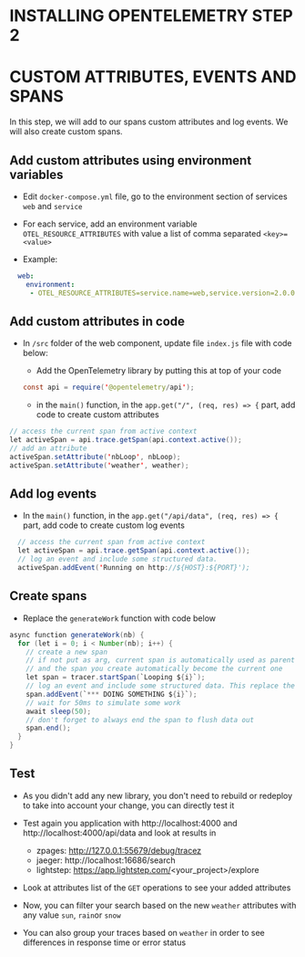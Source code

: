 # INSTALLING OPENTELEMETRY STEP 2

# CUSTOM ATTRIBUTES, EVENTS AND SPANS

In this step, we will add to our spans custom attributes and log events.
We will also create custom spans.


## Add custom attributes using environment variables

- Edit `docker-compose.yml` file, go to the environment section of services `web` and `service`

- For each service, add an environment variable `OTEL_RESOURCE_ATTRIBUTES` with value a list of comma separated `<key>=<value>`
- Example:
```yaml
  web:
    environment:
     - OTEL_RESOURCE_ATTRIBUTES=service.name=web,service.version=2.0.0
```


## Add custom attributes in code

- In `/src` folder of the web component, update file `index.js` file with code below:
    - Add the OpenTelemetry library by putting this at top of your code
    ```java
    const api = require('@opentelemetry/api');
    ```

    - in the `main()` function, in the `app.get("/", (req, res) => {` part, add code to create custom attributes
```java
// access the current span from active context
let activeSpan = api.trace.getSpan(api.context.active());
// add an attribute
activeSpan.setAttribute('nbLoop', nbLoop);
activeSpan.setAttribute('weather', weather);
```


## Add log events

- In the `main()` function, in the `app.get("/api/data", (req, res) => {` part, add code to create custom log events
```java
  // access the current span from active context
  let activeSpan = api.trace.getSpan(api.context.active());
  // log an event and include some structured data.
  activeSpan.addEvent('Running on http://${HOST}:${PORT}');
```


## Create spans

- Replace the `generateWork` function with code below
```java
async function generateWork(nb) {
  for (let i = 0; i < Number(nb); i++) {
    // create a new span
    // if not put as arg, current span is automatically used as parent
    // and the span you create automatically become the current one
    let span = tracer.startSpan(`Looping ${i}`);
    // log an event and include some structured data. This replace the logger to file
    span.addEvent(`*** DOING SOMETHING ${i}`);
    // wait for 50ms to simulate some work
    await sleep(50);
    // don't forget to always end the span to flush data out
    span.end();
  }
}
```


## Test

- As you didn't add any new library, you don't need to rebuild or redeploy to take into account your change, you can directly test it

- Test again you application with http://localhost:4000 and http://localhost:4000/api/data and look at results in
  - zpages: http://127.0.0.1:55679/debug/tracez
  - jaeger: http://localhost:16686/search
  - lightstep: https://app.lightstep.com/<your_project>/explore

- Look at attributes list of the `GET` operations to see your added attributes

- Now, you can filter your search based on the new `weather` attributes with any value `sun`, `rain`or `snow`

- You can also group your traces based on `weather` in order to see differences in response time or error status
